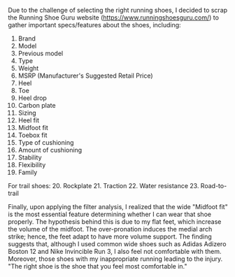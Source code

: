 Due to the challenge of selecting the right running shoes, I decided to scrap the Running Shoe Guru website (https://www.runningshoesguru.com/) to gather important specs/features about the shoes, including:

1. Brand
2. Model
3. Previous model
4. Type
5. Weight
6. MSRP (Manufacturer's Suggested Retail Price)
7. Heel
8. Toe
9. Heel drop
10. Carbon plate
11. Sizing
12. Heel fit
13. Midfoot fit
14. Toebox fit
15. Type of cushioning
16. Amount of cushioning
17. Stability
18. Flexibility
19. Family

For trail shoes:
20. Rockplate
21. Traction
22. Water resistance
23. Road-to-trail


Finally, upon applying the filter analysis, I realized that the wide "Midfoot fit" is the most essential feature determining whether I can wear that shoe properly. The hypothesis behind this is due to my flat feet, which increase the volume of the midfoot. The over-pronation induces the medial arch strike; hence, the feet adapt to have more volume support. The finding suggests that, although I used common wide shoes such as Adidas Adizero Boston 12 and Nike Invincible Run 3, I also feel not comfortable with them. Moreover, those shoes with my inappropriate running leading to the injury. "The right shoe is the shoe that you feel most comfortable in."
